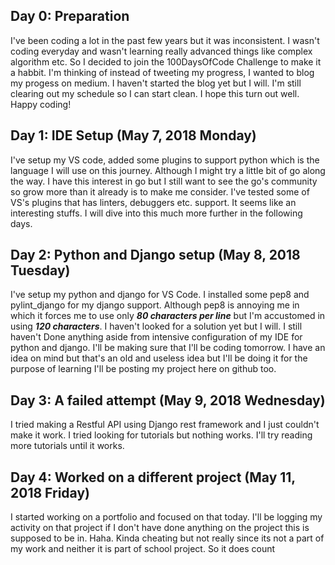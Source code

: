 ## Day 0: Preparation
I've been coding a lot in the past few years but it was inconsistent.
I wasn't coding everyday and wasn't learning really advanced things like
complex algorithm etc. So I decided to join the 100DaysOfCode Challenge to
make it a habbit. I'm thinking of instead of tweeting my progress, I wanted
to blog my progess on medium. I haven't started the blog yet but I will. 
I'm still clearing out my schedule so I can start clean. I hope this turn
out well. Happy coding!

## Day 1: IDE Setup (May 7, 2018 Monday)
I've setup my VS code, added some plugins to support python which is the
language I will use on this journey. Although I might try a little bit of go
along the way. I have this interest in go but I still want to see the go's 
community so grow more than it already is to make me consider. I've tested
some of VS's plugins that has linters, debuggers etc. support. It seems like
an interesting stuffs. I will dive into this much more further in the
following days.

## Day 2: Python and Django setup (May 8, 2018 Tuesday)
I've setup my python and django for VS Code. I installed some pep8 and 
pylint_django for my django support. Although pep8 is annoying me in which
it forces me to use only **_80 characters per line_** but I'm accustomed in using
__*120 characters*__. I haven't looked for a solution yet but I will. I still haven't
Done anything aside from intensive configuration of my IDE for python and 
django. I'll be making sure that I'll be coding tomorrow. I have an idea on mind
but that's an old and useless idea but I'll be doing it for the purpose of learning
I'll be posting my project here on github too.

## Day 3: A failed attempt (May 9, 2018 Wednesday)
I tried making a Restful API using Django rest framework and I just couldn't make
it work. I tried looking for tutorials but nothing works. I'll try reading more
tutorials until it works.

## Day 4: Worked on a different project (May 11, 2018 Friday)
I started working on a portfolio and focused on that today. I'll be logging my
activity on that project if I don't have done anything on the project this is 
supposed to be in. Haha. Kinda cheating but not really since its not a part of
my work and neither it is part of school project. So it does count
